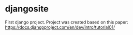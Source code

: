 # djangosite
First django project.
Project was created based on this paper: https://docs.djangoproject.com/en/dev/intro/tutorial01/
